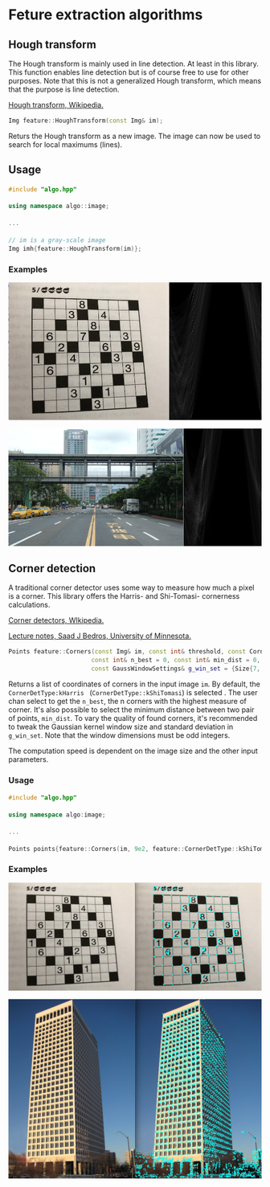 Feture extraction algorithms
==========================

## Hough transform
The Hough transform is mainly used in line detection. At least in this library. This function enables line detection
 but is of course free to use for other purposes. Note that this is not a generalized Hough transform, which means
  that the purpose is line detection.
  
[Hough transform, Wikipedia.](https://en.wikipedia.org/wiki/Hough_transform)

```cpp
Img feature::HoughTransform(const Img& im);
```
Returs the Hough transform as a new image. The image can now be used to search for local maximums (lines).

## Usage
```cpp
#include "algo.hpp"

using namespace algo::image;

...

// im is a gray-scale image
Img imh{feature::HoughTransform(im)};
```

### Examples

![Puzzle](images/hough_transform_puzzle.png)

![Puzzle](images/hough_transform_road.png)

## Corner detection
A traditional corner detector uses some way to measure how much a pixel is a corner. This library offers the Harris- and
 Shi-Tomasi- cornerness calculations.
 
[Corner detectors, WIkipedia.](https://en.wikipedia.org/wiki/Corner_detection)
 
[Lecture notes, Saad J Bedros, University of Minnesota.](https://bit.ly/2XzCuis)
 
```cpp
Points feature::Corners(const Img& im, const int& threshold, const CornerDetType& det_type = CornerDetType::kHarris,
                       const int& n_best = 0, const int& min_dist = 0,
                       const GaussWindowSettings& g_win_set = {Size{7, 7}, 1.0});
```
Returns a list of coordinates of corners in the input image `im`. By default, the `CornerDetType:kHarris
` (`CornerDetType::kShiTomasi`) is
 selected
. The user chan select to get the `n_best`, the n corners with the highest measure of corner. It's also possible to
 select the minimum distance between two pair of points, `min_dist`. To vary the quality of found corners, it's
  recommended to tweak the Gaussian kernel window size and standard deviation in `g_win_set`. Note that the window
   dimensions must be odd integers.
   
 The computation speed is dependent on the image size and the other input parameters.
   
 ### Usage
 ```cpp
#include "algo.hpp"

using namespace algo:image;

... 

Points points{feature::Corners(im, 9e2, feature::CornerDetType::kShiTomasi, 0, 4, {5, 5, 1.0})};
 ```

### Examples

![Coners in puzzle.](images/corners_puzzle.png) 

![Coners in building, picture from Wikipedia.](images/corners_building.png) 
